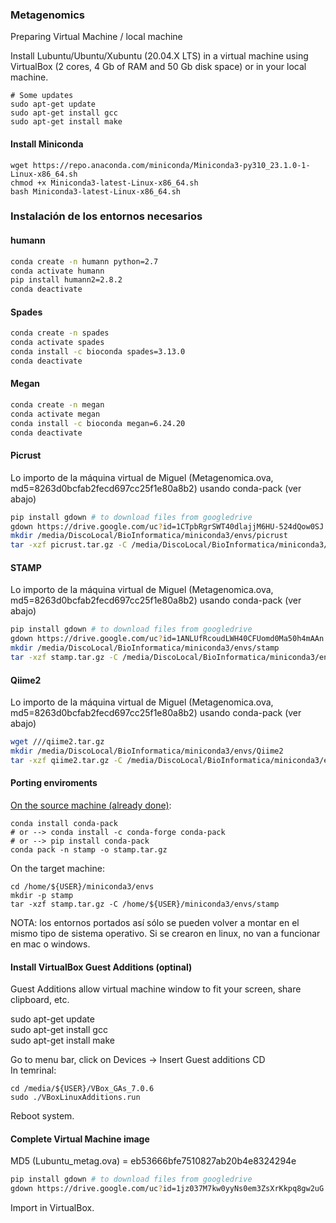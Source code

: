 ### Metagenomics

Preparing Virtual Machine / local machine

Install Lubuntu/Ubuntu/Xubuntu (20.04.X LTS) in a virtual machine using VirtualBox (2 cores, 4 Gb of RAM and 50 Gb disk space) or in your local machine.

```
# Some updates
sudo apt-get update
sudo apt-get install gcc
sudo apt-get install make
```

#### Install Miniconda

```
wget https://repo.anaconda.com/miniconda/Miniconda3-py310_23.1.0-1-Linux-x86_64.sh
chmod +x Miniconda3-latest-Linux-x86_64.sh
bash Miniconda3-latest-Linux-x86_64.sh
```

### Instalación de los entornos necesarios

#### humann

```bash
conda create -n humann python=2.7
conda activate humann
pip install humann2=2.8.2
conda deactivate
```

#### Spades

```bash
conda create -n spades
conda activate spades
conda install -c bioconda spades=3.13.0
conda deactivate
```

#### Megan

```bash
conda create -n megan
conda activate megan
conda install -c bioconda megan=6.24.20
conda deactivate
```
#### Picrust

Lo importo de la máquina virtual de Miguel (Metagenomica.ova, md5=8263d0bcfab2fecd697cc25f1e80a8b2) usando conda-pack (ver abajo)

```bash
pip install gdown # to download files from googledrive
gdown https://drive.google.com/uc?id=1CTpbRgrSWT40dlajjM6HU-524dQow0SJ
mkdir /media/DiscoLocal/BioInformatica/miniconda3/envs/picrust
tar -xzf picrust.tar.gz -C /media/DiscoLocal/BioInformatica/miniconda3/envs/picrust
```

#### STAMP

Lo importo de la máquina virtual de Miguel (Metagenomica.ova, md5=8263d0bcfab2fecd697cc25f1e80a8b2) usando conda-pack (ver abajo)

```bash
pip install gdown # to download files from googledrive
gdown https://drive.google.com/uc?id=1ANLUfRcoudLWH40CFUomd0Ma50h4mAAn
mkdir /media/DiscoLocal/BioInformatica/miniconda3/envs/stamp
tar -xzf stamp.tar.gz -C /media/DiscoLocal/BioInformatica/miniconda3/envs/stamp
```

#### Qiime2

Lo importo de la máquina virtual de Miguel (Metagenomica.ova, md5=8263d0bcfab2fecd697cc25f1e80a8b2) usando conda-pack (ver abajo)

```bash
wget ///qiime2.tar.gz
mkdir /media/DiscoLocal/BioInformatica/miniconda3/envs/Qiime2
tar -xzf qiime2.tar.gz -C /media/DiscoLocal/BioInformatica/miniconda3/envs/qiime2
```


#### Porting enviroments

[On the source machine (already done)](https://conda.github.io/conda-pack/):
```
conda install conda-pack
# or --> conda install -c conda-forge conda-pack
# or --> pip install conda-pack
conda pack -n stamp -o stamp.tar.gz
```

On the target machine:
```
cd /home/${USER}/miniconda3/envs
mkdir -p stamp
tar -xzf stamp.tar.gz -C /home/${USER}/miniconda3/envs/stamp
```

NOTA: los entornos portados así sólo se pueden volver a montar en el mismo tipo de sistema operativo. Si se crearon en linux, no van a funcionar en mac o windows.  


#### Install VirtualBox Guest Additions (optinal)

Guest Additions allow virtual machine window to fit your screen, share clipboard, etc.

sudo apt-get update  
sudo apt-get install gcc  
sudo apt-get install make  

Go to menu bar, click on Devices -> Insert Guest additions CD  
In temrinal:  
```
cd /media/${USER}/VBox_GAs_7.0.6  
sudo ./VBoxLinuxAdditions.run  
```
Reboot system.

#### Complete Virtual Machine image

MD5 (Lubuntu_metag.ova) = eb53666bfe7510827ab20b4e8324294e

```bash
pip install gdown # to download files from googledrive
gdown https://drive.google.com/uc?id=1jz037M7kw0yyNs0em3ZsXrKkpq8gw2uG
```

Import in VirtualBox.